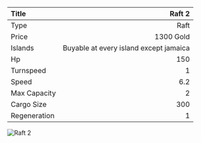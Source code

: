 |Title        | Raft 2     
|:-|-:
|Type         | Raft                  
|Price        | 1300 Gold    
|Islands      | Buyable at every island except jamaica
|Hp           | 150
|Turnspeed    | 1
|Speed        | 6.2
|Max Capacity | 2
|Cargo Size   | 300
|Regeneration | 1

<img src="/assets/img/ships/raft.png" alt="Raft 2">
